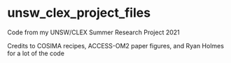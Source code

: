 # unsw_clex_project_files

Code from my UNSW/CLEX Summer Research Project 2021

Credits to COSIMA recipes, ACCESS-OM2 paper figures, and Ryan Holmes for a lot of the code
